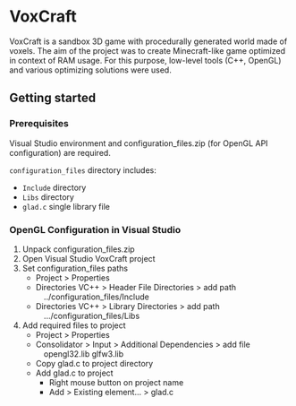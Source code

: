 # VoxCraft

VoxCraft is a sandbox 3D game with procedurally generated world made of voxels. The aim of the project was to create Minecraft-like game optimized in context of RAM usage. For this purpose, low-level tools (C++, OpenGL) and various optimizing solutions were used.

## Getting started

### Prerequisites
Visual Studio environment and configuration_files.zip (for OpenGL API configuration) are required.

`configuration_files` directory includes:
- `Include` directory
- `Libs` directory
- `glad.c` single library file

### OpenGL Configuration in Visual Studio

1. Unpack configuration_files.zip
2. Open Visual Studio VoxCraft project
3. Set configuration_files paths
   - Project > Properties
   - Directories VC++ > Header File Directories > add path\
     	&emsp;../configuration_files/Include
   - Directories VC++ > Library Directories > add path\
	&emsp;.../configuration_files/Libs
5. Add required files to project
   - Project > Properties
   - Consolidator > Input > Additional Dependencies > add file \
     	&emsp;opengl32.lib glfw3.lib
   - Copy glad.c to project directory
   - Add glad.c to project
     - Right mouse button on project name
     - Add > Existing element... > glad.c
